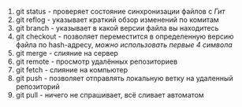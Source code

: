 1. git status - проверяет состояние синхронизации файлов с *Гит*
2. git reflog - указывает краткий обзор изменений по комитам
3. git branch - указывает в какой версии файла вы находитесь
4. git checkout - позволяет переместится в определенную версию файла по hash-адресу, *можно использовать первые 4 символа*
5. git merge - слияние на сервер
6. git remote - просмотр удалённых репозиториев
7. git fetch - слияние на компьютер
8. git push - позволяет отправлять локальную ветку на удаленный репозиторий
9. git pull - ничего не спрашивает, всё сливает автоматом